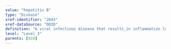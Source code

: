 ```yaml
---
value: "hepatitis B"
type: "Disease"
xref-identifier: "2043"
xref-dataSource: "DOID"
definition: "A viral infectious disease that results_in inflammation located_in liver, has_material_basis_in Hepatitis B virus, which is transmitted_by sexual contact, blood transfusions, or fomites like needles or syringes. The infection has_symptom fever, fatigue, loss of appetite, nausea, vomiting, abdominal pain, clay-colored bowel movements, joint pain, and jaundice."
level: "Level 3"
parents: [934]
---
```

